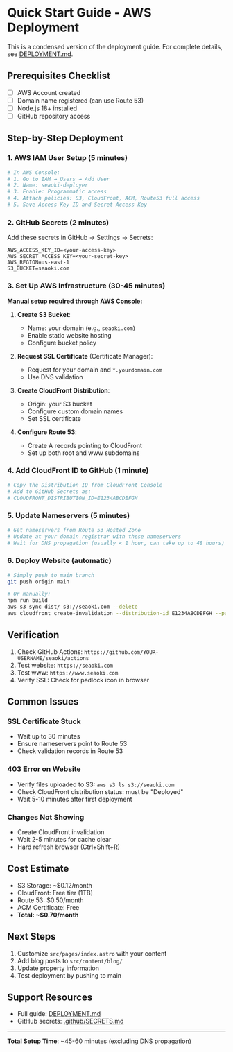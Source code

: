# Quick Start Guide - AWS Deployment

This is a condensed version of the deployment guide. For complete details, see [DEPLOYMENT.md](../DEPLOYMENT.md).

## Prerequisites Checklist

- [ ] AWS Account created
- [ ] Domain name registered (can use Route 53)
- [ ] Node.js 18+ installed
- [ ] GitHub repository access

## Step-by-Step Deployment

### 1. AWS IAM User Setup (5 minutes)

```bash
# In AWS Console:
# 1. Go to IAM → Users → Add User
# 2. Name: seaoki-deployer
# 3. Enable: Programmatic access
# 4. Attach policies: S3, CloudFront, ACM, Route53 full access
# 5. Save Access Key ID and Secret Access Key
```

### 2. GitHub Secrets (2 minutes)

Add these secrets in GitHub → Settings → Secrets:

```
AWS_ACCESS_KEY_ID=<your-access-key>
AWS_SECRET_ACCESS_KEY=<your-secret-key>
AWS_REGION=us-east-1
S3_BUCKET=seaoki.com
```

### 3. Set Up AWS Infrastructure (30-45 minutes)

**Manual setup required through AWS Console:**

1. **Create S3 Bucket**: 
   - Name: your domain (e.g., `seaoki.com`)
   - Enable static website hosting
   - Configure bucket policy

2. **Request SSL Certificate** (Certificate Manager):
   - Request for your domain and `*.yourdomain.com`
   - Use DNS validation

3. **Create CloudFront Distribution**:
   - Origin: your S3 bucket
   - Configure custom domain names
   - Set SSL certificate

4. **Configure Route 53**:
   - Create A records pointing to CloudFront
   - Set up both root and www subdomains

### 4. Add CloudFront ID to GitHub (1 minute)

```bash
# Copy the Distribution ID from CloudFront Console
# Add to GitHub Secrets as:
# CLOUDFRONT_DISTRIBUTION_ID=E1234ABCDEFGH
```

### 5. Update Nameservers (5 minutes)

```bash
# Get nameservers from Route 53 Hosted Zone
# Update at your domain registrar with these nameservers
# Wait for DNS propagation (usually < 1 hour, can take up to 48 hours)
```

### 6. Deploy Website (automatic)

```bash
# Simply push to main branch
git push origin main

# Or manually:
npm run build
aws s3 sync dist/ s3://seaoki.com --delete
aws cloudfront create-invalidation --distribution-id E1234ABCDEFGH --paths "/*"
```

## Verification

1. Check GitHub Actions: `https://github.com/YOUR-USERNAME/seaoki/actions`
2. Test website: `https://seaoki.com`
3. Test www: `https://www.seaoki.com`
4. Verify SSL: Check for padlock icon in browser

## Common Issues

### SSL Certificate Stuck
- Wait up to 30 minutes
- Ensure nameservers point to Route 53
- Check validation records in Route 53

### 403 Error on Website
- Verify files uploaded to S3: `aws s3 ls s3://seaoki.com`
- Check CloudFront distribution status: must be "Deployed"
- Wait 5-10 minutes after first deployment

### Changes Not Showing
- Create CloudFront invalidation
- Wait 2-5 minutes for cache clear
- Hard refresh browser (Ctrl+Shift+R)

## Cost Estimate

- S3 Storage: ~$0.12/month
- CloudFront: Free tier (1TB)
- Route 53: $0.50/month
- ACM Certificate: Free
- **Total: ~$0.70/month**

## Next Steps

1. Customize `src/pages/index.astro` with your content
2. Add blog posts to `src/content/blog/`
3. Update property information
4. Test deployment by pushing to main

## Support Resources

- Full guide: [DEPLOYMENT.md](../DEPLOYMENT.md)
- GitHub secrets: [.github/SECRETS.md](./SECRETS.md)

---

**Total Setup Time**: ~45-60 minutes (excluding DNS propagation)
